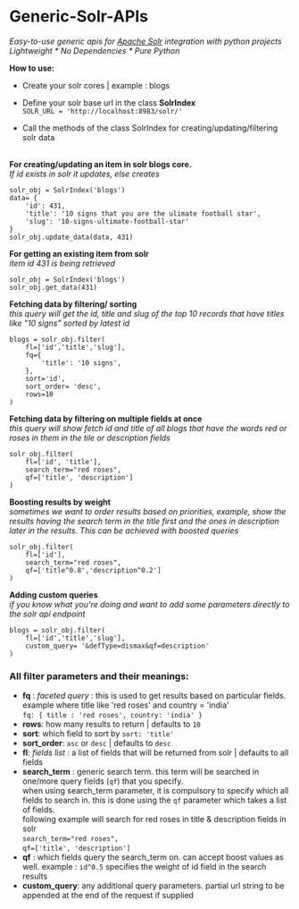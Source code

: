 # Generic-Solr-APIs

*Easy-to-use generic apis for <a href="http://www.theserverside.com/definition/Apache-Solr">Apache Solr</a> integration with python projects* <br>
*Lightweight * No Dependencies * Pure Python*
<br>

**How to use:**
* Create your solr cores | example : blogs
  
* Define your solr base url in the class **SolrIndex** <br>
  `SOLR_URL = 'http://localhost:8983/solr/'`
  
* Call the methods of the class SolrIndex for creating/updating/filtering solr data <br><br>

**For creating/updating an item in solr blogs core.**<br>
*If id exists in solr it updates, else creates*

    solr_obj = SolrIndex('blogs')
    data= {
        'id': 431,
        'title': '10 signs that you are the ulimate football star',
        'slug': '10-signs-ultimate-football-star'
    }
    solr_obj.update_data(data, 431)
    
**For getting an existing item from solr** <br>
*item id 431 is being retrieved*

    solr_obj = SolrIndex('blogs')
    solr_obj.get_data(431)

**Fetching data by filtering/ sorting**<br>
*this query will get the id, title and slug of the top 10 records that have titles like "10 signs" sorted by latest id*

    blogs = solr_obj.filter(
        fl=['id','title','slug'],
        fq={
            'title': '10 signs',
        },
        sort='id',
        sort_order= 'desc',
        rows=10
    )


**Fetching data by filtering on multiple fields at once**<br>
*this query will show fetch id and title of all blogs that have the words red or roses in them in the tile or description fields*

    solr_obj.filter(
        fl=['id', 'title'],
        search_term="red roses",
        qf=['title', 'description']
    )



**Boosting results by weight**<br>
*sometimes we want to order results based on priorities, example, show the results having the search term in the title first and the ones in description later in the results. This can be achieved with boosted queries*

    solr_obj.filter(
        fl=['id'],
        search_term="red roses",
        qf=['title^0.8','description^0.2']
    )
    
**Adding custom queries** <br>
*if you know what you're doing and want to add some parameters directly to the solr api endpoint*

    blogs = solr_obj.filter(
        fl=['id','title','slug'],
        custom_query= '&defType=dismax&qf=description'
    )
    
    
### All filter parameters and their meanings:
  * **fq** : *faceted query* : this is used to get results based on particular fields. <br>
    example where title like 'red roses' and country = 'india' <br>
    `fq: { title : 'red roses', country: 'india' }`
   * **rows**: how many results to return | defaults to `10`
   * **sort**: which field to sort by `sort: 'title'`
   * **sort_order**: `asc` or `desc` | defaults to `desc`
   * **fl**: *fields list* : a list of fields that will be returned from solr | defaults to all fields
   * **search_term** : generic search term. this term will be searched in one/more query fields (`qf`) that you specify.<br>
     when using search_term parameter, it is compulsory to specify which all fields to search in. this is done using the `qf` parameter which takes a list of fields.<br>
     following example will search for red roses in title & description fields in solr<br>
      `search_term="red roses",`<br>
      `qf=['title', 'description']`<br>
   * **qf** : which fields query the search_term on. can accept boost values as well. example : `id^0.5` specifies the weight of id field in the search results
   * **custom_query**: any additional query parameters. partial url string to be appended at the end of the request if supplied 
    
